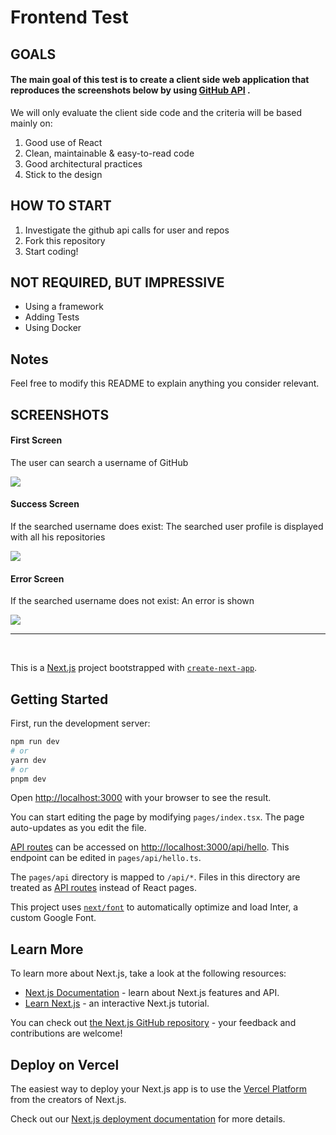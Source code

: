 # Frontend Test

## GOALS


#### The main goal of this test is to create a client side web application that reproduces the screenshots below by using [GitHub API](https://developer.github.com/v3/) .

We will only evaluate the client side code and the criteria will be based mainly on:

1. Good use of React
2. Clean, maintainable & easy-to-read code
3. Good architectural practices
4. Stick to the design

## HOW TO START

1. Investigate the github api calls for user and repos
2. Fork this repository
3. Start coding!

## NOT REQUIRED, BUT IMPRESSIVE

- Using a framework
- Adding Tests
- Using Docker

## Notes

Feel free to modify this README to explain anything you consider relevant.

## SCREENSHOTS

#### First Screen

The user can search a username of GitHub

![](https://github.com/Workfully-github/frontend-test/blob/main/images/First-Screen.png)

#### Success Screen

If the searched username does exist: The searched user profile is displayed with all his repositories

![](https://github.com/Workfully-github/frontend-test/blob/main/images/Success-screen.png)

#### Error Screen

If the searched username does not exist: An error is shown

![](https://github.com/Workfully-github/frontend-test/blob/main/images/Error-screen.png)

___
<br>

This is a [Next.js](https://nextjs.org/) project bootstrapped with [`create-next-app`](https://github.com/vercel/next.js/tree/canary/packages/create-next-app).

## Getting Started

First, run the development server:

```bash
npm run dev
# or
yarn dev
# or
pnpm dev
```

Open [http://localhost:3000](http://localhost:3000) with your browser to see the result.

You can start editing the page by modifying `pages/index.tsx`. The page auto-updates as you edit the file.

[API routes](https://nextjs.org/docs/api-routes/introduction) can be accessed on [http://localhost:3000/api/hello](http://localhost:3000/api/hello). This endpoint can be edited in `pages/api/hello.ts`.

The `pages/api` directory is mapped to `/api/*`. Files in this directory are treated as [API routes](https://nextjs.org/docs/api-routes/introduction) instead of React pages.

This project uses [`next/font`](https://nextjs.org/docs/basic-features/font-optimization) to automatically optimize and load Inter, a custom Google Font.

## Learn More

To learn more about Next.js, take a look at the following resources:

- [Next.js Documentation](https://nextjs.org/docs) - learn about Next.js features and API.
- [Learn Next.js](https://nextjs.org/learn) - an interactive Next.js tutorial.

You can check out [the Next.js GitHub repository](https://github.com/vercel/next.js/) - your feedback and contributions are welcome!

## Deploy on Vercel

The easiest way to deploy your Next.js app is to use the [Vercel Platform](https://vercel.com/new?utm_medium=default-template&filter=next.js&utm_source=create-next-app&utm_campaign=create-next-app-readme) from the creators of Next.js.

Check out our [Next.js deployment documentation](https://nextjs.org/docs/deployment) for more details.
